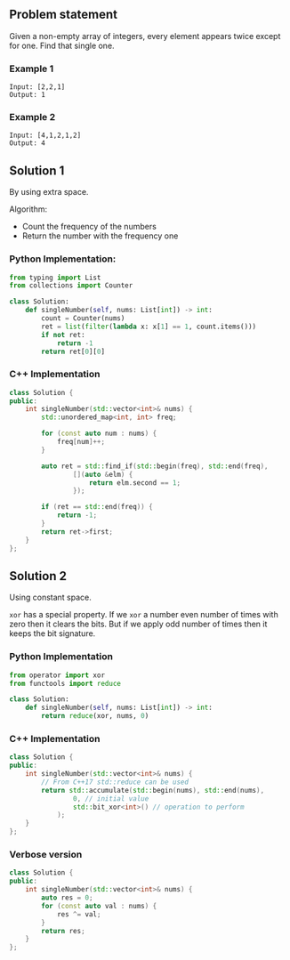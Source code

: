 ## Problem statement
Given a non-empty array of integers, every element appears twice except for one.
Find that single one.

### Example 1
```
Input: [2,2,1]
Output: 1
```

### Example 2
```
Input: [4,1,2,1,2]
Output: 4
```

## Solution 1
By using extra space.

Algorithm:
- Count the frequency of the numbers
- Return the number with the frequency one

### Python Implementation:

```python
from typing import List
from collections import Counter

class Solution:
    def singleNumber(self, nums: List[int]) -> int:
        count = Counter(nums)
        ret = list(filter(lambda x: x[1] == 1, count.items()))
        if not ret:
            return -1
        return ret[0][0]
```

### C++ Implementation

```cpp
class Solution {
public:
    int singleNumber(std::vector<int>& nums) {
        std::unordered_map<int, int> freq;

        for (const auto num : nums) {
            freq[num]++;
        }

        auto ret = std::find_if(std::begin(freq), std::end(freq),
                [](auto &elm) {
                    return elm.second == 1;
                });

        if (ret == std::end(freq)) {
            return -1;
        }
        return ret->first;
    }
};
```

## Solution 2
Using constant space.

`xor` has a special property. If we `xor` a number even number of times with
zero then it clears the bits. But if we apply odd number of times then it keeps
the bit signature.

### Python Implementation

```python
from operator import xor
from functools import reduce

class Solution:
    def singleNumber(self, nums: List[int]) -> int:
        return reduce(xor, nums, 0)
```

### C++ Implementation

```cpp
class Solution {
public:
    int singleNumber(std::vector<int>& nums) {
        // From C++17 std::reduce can be used
        return std::accumulate(std::begin(nums), std::end(nums), 
                0, // initial value
                std::bit_xor<int>() // operation to perform
            );
    }
};
```

### Verbose version

```cpp
class Solution {
public:
    int singleNumber(std::vector<int>& nums) {
        auto res = 0;
        for (const auto val : nums) {
            res ^= val;
        }
        return res;
    }
};
```
